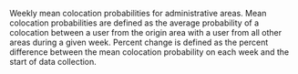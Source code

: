 Weekly mean colocation probabilities for administrative areas. Mean colocation probabilities are defined as the average probability of a colocation between a user from the origin area with a user from all other areas during a given week. Percent change is defined as the percent difference between the mean colocation probability on each week and the start of data collection. 
